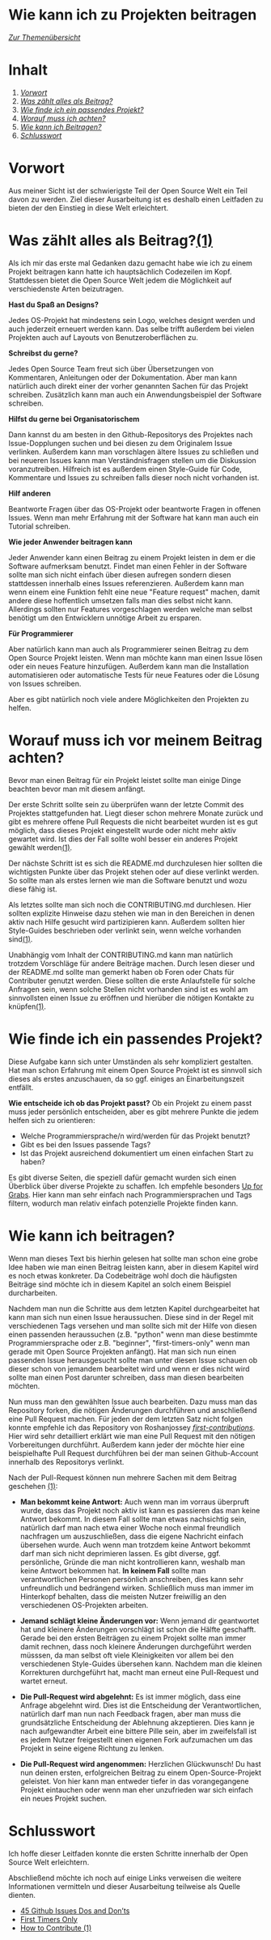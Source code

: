 Wie kann ich zu Projekten beitragen
===================================

*[Zur Themenübersicht](../themen.md)*

Inhalt
=
1. *[Vorwort](#Vorwort)*
2. *[Was zählt alles als Beitrag?](#Beitrag)*
3. *[Wie finde ich ein passendes Projekt?](#Projekt)*
4. *[Worauf muss ich achten?](#Worauf)*
5. *[Wie kann ich Beitragen?](#Wie?)*
6. *[Schlusswort](#Schluss)*


Vorwort
=
Aus meiner Sicht ist der schwierigste Teil der Open Source Welt ein Teil davon zu werden. Ziel dieser Ausarbeitung ist es deshalb einen Leitfaden zu bieten der den Einstieg in diese Welt erleichtert. 

Was zählt alles als Beitrag?[(1)](https://opensource.guide/how-to-contribute/)
=
Als ich mir das erste mal Gedanken dazu gemacht habe wie ich zu einem Projekt beitragen kann hatte ich hauptsächlich Codezeilen im Kopf. Stattdessen bietet die Open Source Welt jedem die Möglichkeit auf verschiedenste Arten beizutragen.

**Hast du Spaß an Designs?**

Jedes OS-Projekt hat mindestens sein Logo, welches designt werden und auch jederzeit erneuert werden kann. Das selbe trifft außerdem bei vielen Projekten auch auf Layouts von Benutzeroberflächen zu.

**Schreibst du gerne?**

Jedes Open Source Team freut sich über Übersetzungen von Kommentaren, Anleitungen oder der Dokumentation. Aber man kann natürlich auch direkt einer der vorher genannten Sachen für das Projekt schreiben. Zusätzlich kann man auch ein Anwendungsbeispiel der Software schreiben.

**Hilfst du gerne bei Organisatorischem**

Dann kannst du am besten in den Github-Repositorys des Projektes nach Issue-Dopplungen suchen und bei diesen zu dem Originalem Issue verlinken. Außerdem kann man vorschlagen ältere Issues zu schließen und bei neueren Issues kann man Verständnisfragen stellen um die Diskussion voranzutreiben. Hilfreich ist es außerdem einen Style-Guide für Code, Kommentare und Issues zu schreiben falls dieser noch nicht vorhanden ist.

**Hilf anderen**

Beantworte Fragen über das OS-Projekt oder beantworte Fragen in offenen Issues. Wenn man mehr Erfahrung mit der Software hat kann man auch ein Tutorial schreiben.

**Wie jeder Anwender beitragen kann**

Jeder Anwender kann einen Beitrag zu einem Projekt leisten in dem er die Software aufmerksam benutzt. Findet man einen Fehler in der Software sollte man sich nicht einfach über diesen aufregen sondern diesen stattdessen innerhalb eines Issues referenzieren. Außerdem kann man wenn einem eine Funktion fehlt eine neue "Feature request" machen, damit andere diese hoffentlich umsetzen falls man dies selbst nicht kann. Allerdings sollten nur Features vorgeschlagen werden welche man selbst benötigt um den Entwicklern unnötige Arbeit zu ersparen. 

**Für Programmierer**

Aber natürlich kann man auch als Programmierer seinen Beitrag zu dem Open Source Projekt leisten. Wenn man möchte kann man einen Issue lösen oder ein neues Feature hinzufügen. Außerdem kann man die Installation automatisieren oder automatische Tests für neue Features oder die Lösung von Issues schreiben.

Aber es gibt natürlich noch viele andere Möglichkeiten den Projekten zu helfen.


Worauf muss ich vor meinem Beitrag achten?
=
Bevor man einen Beitrag für ein Projekt leistet sollte man einige Dinge beachten bevor man mit diesem anfängt.

Der erste Schritt sollte sein zu überprüfen wann der letzte Commit des Projektes stattgefunden hat. Liegt dieser schon mehrere Monate zurück und gibt es mehrere offene Pull Requests die nicht bearbeitet wurden ist es gut möglich, dass dieses Projekt eingestellt wurde oder nicht mehr aktiv gewartet wird. Ist dies der Fall sollte wohl besser ein anderes Projekt gewählt werden[(1)](https://opensource.guide/how-to-contribute/).

Der nächste Schritt ist es sich die README.md durchzulesen hier sollten die wichtigsten Punkte über das Projekt stehen oder auf diese verlinkt werden. So sollte man als erstes lernen wie man die Software benutzt und wozu diese fähig ist.

Als letztes sollte man sich noch die CONTRIBUTING.md durchlesen. Hier sollten explizite Hinweise dazu stehen wie man in den Bereichen in denen aktiv nach Hilfe gesucht wird partizipieren kann. Außerdem sollten hier Style-Guides beschrieben oder verlinkt sein, wenn welche vorhanden sind[(1)](https://opensource.guide/how-to-contribute/).

Unabhängig vom Inhalt der CONTRIBUTING.md kann man natürlich trotzdem Vorschläge für andere Beiträge machen. Durch lesen dieser und der README.md sollte man gemerkt haben ob Foren oder Chats für Contributer genutzt werden. Diese sollten die erste Anlaufstelle für solche Anfragen sein, wenn solche Stellen nicht vorhanden sind ist es wohl am sinnvollsten einen Issue zu eröffnen und hierüber die nötigen Kontakte zu knüpfen[(1)](https://opensource.guide/how-to-contribute/). 


Wie finde ich ein passendes Projekt?
=
Diese Aufgabe kann sich unter Umständen als sehr kompliziert gestalten. Hat man schon Erfahrung mit einem Open Source Projekt ist es sinnvoll sich dieses als erstes anzuschauen, da so ggf. einiges an Einarbeitungszeit entfällt. 

**Wie entscheide ich ob das Projekt passt?**
Ob ein Projekt zu einem passt muss jeder persönlich entscheiden, aber es gibt mehrere Punkte die jedem helfen sich zu orientieren:

- Welche Programmiersprache/n wird/werden für das Projekt benutzt?
- Gibt es bei den Issues passende Tags?
- Ist das Projekt ausreichend dokumentiert um einen einfachen Start zu haben?

Es gibt diverse Seiten, die speziell dafür gemacht wurden sich einen Überblick über diverse Projekte zu schaffen. Ich empfehle besonders [Up for Grabs](https://up-for-grabs.net/#/). Hier kann man sehr einfach nach Programmiersprachen und Tags filtern, wodurch man relativ einfach potenzielle Projekte finden kann.

Wie kann ich beitragen?
=
Wenn man dieses Text bis hierhin gelesen hat sollte man schon eine grobe Idee haben wie man einen Beitrag leisten kann, aber in diesem Kapitel wird es noch etwas konkreter. Da Codebeiträge wohl doch die häufigsten Beiträge sind möchte ich in diesem Kapitel an solch einem Beispiel durcharbeiten. 

Nachdem man nun die Schritte aus dem letzten Kapitel durchgearbeitet hat kann man sich nun einen Issue heraussuchen. Diese sind in der Regel mit verschiedenen Tags versehen und man sollte sich mit der Hilfe von diesen einen passenden heraussuchen (z.B. "python" wenn man diese bestimmte Programmiersprache oder z.B. "beginner", "first-timers-only" wenn man gerade mit Open Source Projekten anfängt). Hat man sich nun einen passenden Issue herausgesucht sollte man unter diesen Issue schauen ob dieser schon von jemandem bearbeitet wird und wenn er dies nicht wird sollte man einen Post darunter schreiben, dass man diesen bearbeiten möchten.

Nun muss man den gewählten Issue auch bearbeiten. Dazu muss man das Repository forken, die nötigen Änderungen durchführen und anschließend eine Pull Request machen. Für jeden der dem letzten Satz nicht folgen konnte empfehle ich das Repository von Roshanjossey *[first-contributions](https://github.com/Roshanjossey/first-contributions)*. Hier wird sehr detailliert erklärt wie man eine Pull Request mit den nötigen Vorbereitungen durchführt. Außerdem kann jeder der möchte hier eine beispielhafte Pull Request durchführen bei der man seinen Github-Account innerhalb des Repositorys verlinkt. 

Nach der Pull-Request können nun mehrere Sachen mit dem Beitrag geschehen [(1)](https://opensource.guide/how-to-contribute/):

- **Man bekommt keine Antwort:** 
Auch wenn man im vorraus überpruft wurde, dass das Projekt noch aktiv ist kann es passieren das man keine Antwort bekommt. In diesem Fall sollte man etwas nachsichtig sein, natürlich darf man nach etwa einer Woche noch einmal freundlich nachfragen um auszuschließen, dass die eigene Nachricht einfach übersehen wurde. Auch wenn man trotzdem keine Antwort bekommt darf man sich nicht deprimieren lassen. Es gibt diverse, ggf. persönliche, Gründe die man nicht kontrollieren kann, weshalb man keine Antwort bekommen hat. **In keinem Fall** sollte man verantwortlichen Personen persönlich anschreiben, dies kann sehr unfreundlich und bedrängend wirken. Schließlich muss man immer im Hinterkopf behalten, dass die meisten Nutzer freiwillig an den verschiedenen OS-Projekten arbeiten.

- **Jemand schlägt kleine Änderungen vor:**
Wenn jemand dir geantwortet hat und kleinere Änderungen vorschlägt ist schon die Hälfte geschafft. Gerade bei den ersten Beiträgen zu einem Projekt sollte man immer damit rechnen, dass noch kleinere Änderungen durchgeführt werden müsssen, da man selbst oft viele Kleinigkeiten vor allem bei den verschiedenen Style-Guides übersehen kann. Nachdem man die kleinen Korrekturen durchgeführt hat, macht man erneut eine Pull-Request und wartet erneut.

- **Die Pull-Request wird abgelehnt:**
Es ist immer möglich, dass eine Anfrage abgelehnt wird. Dies ist die Entscheidung der Verantwortlichen, natürlich darf man nun nach Feedback fragen, aber man muss die grundsätzliche Entscheidung der Ablehnung akzeptieren. Dies kann je nach aufgewandter Arbeit eine bittere Pille sein, aber im zweifelsfall ist es jedem Nutzer freigestellt einen eigenen Fork aufzumachen um das Projekt in seine eigene Richtung zu lenken.

- **Die Pull-Request wird angenommen:**
Herzlichen Glückwunsch! Du hast nun deinen ersten, erfolgreichen Beitrag zu einem Open-Source-Projekt geleistet. Von hier kann man entweder tiefer in das vorangegangene Projekt eintauchen oder wenn man eher unzufrieden war sich einfach ein neues Projekt suchen.


Schlusswort
=
Ich hoffe dieser Leitfaden konnte die ersten Schritte innerhalb der Open Source Welt erleichtern.

Abschließend möchte ich noch auf einige Links verweisen die weitere Informationen vermitteln und dieser Ausarbeitung teilweise als Quelle dienten.


- [45 Github Issues Dos and Don’ts](https://hackernoon.com/45-github-issues-dos-and-donts-dfec9ab4b612)
- [First Timers Only](https://github.com/search?q=label:first-timers-only&state=open&type=Issues)
- [How to Contribute (1)](https://opensource.guide/how-to-contribute/)
